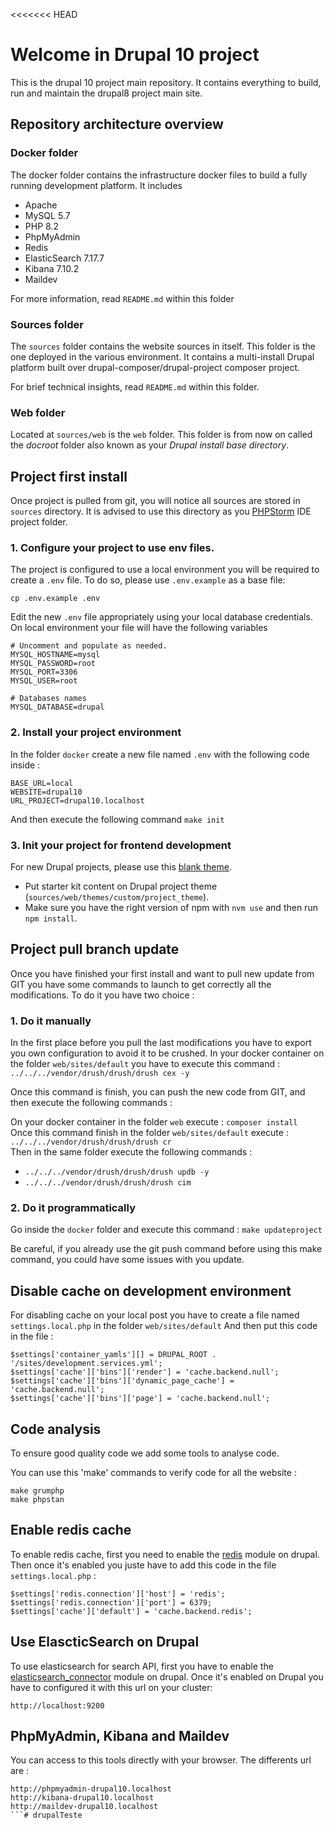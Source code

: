 <<<<<<< HEAD
# Welcome in Drupal 10 project

This is the drupal 10 project main repository. It contains everything to build, run and maintain the drupal8 project main site.

## Repository architecture overview

### Docker folder

The docker folder contains the infrastructure docker files to build a fully running development platform. It includes

* Apache
* MySQL 5.7
* PHP 8.2
* PhpMyAdmin
* Redis
* ElasticSearch 7.17.7
* Kibana 7.10.2
* Maildev

For more information, read `README.md` within this folder

### Sources folder

The `sources` folder contains the website sources in itself. This folder is the one deployed in the various environment. It contains a multi-install Drupal platform built over drupal-composer/drupal-project composer project.

For brief technical insights, read `README.md` within this folder.

### Web folder

Located at `sources/web` is the `web` folder. This folder is from now on called  the _docroot_ folder also known as your _Drupal install base directory_.


## Project first install

Once project is pulled from git, you will notice all sources are stored in `sources` directory. It is advised to use this directory as you [PHPStorm](https://www.jetbrains.com/phpstorm/) IDE project folder.

### 1. Configure your project to use env files.


The project is configured to use a local environment you will be required to create a `.env` file. To do so, please use `.env.example` as a base file:
```
cp .env.example .env
```

Edit the new `.env` file appropriately using your local database credentials.
On local environment your file will have the following variables
```
# Uncomment and populate as needed.
MYSQL_HOSTNAME=mysql
MYSQL_PASSWORD=root
MYSQL_PORT=3306
MYSQL_USER=root

# Databases names
MYSQL_DATABASE=drupal
```

### 2. Install your project environment


In the folder `docker` create a new file named `.env` with the following code inside : 
```
BASE_URL=local
WEBSITE=drupal10
URL_PROJECT=drupal10.localhost
```

And then execute the following command `make init`

### 3. Init your project for frontend development

For new Drupal projects, please use this [blank theme](https://gitlab.lyon.sqli.com/websol/frontend/starter-kit/-/tree/drupal).

* Put starter kit content on Drupal project theme (`sources/web/themes/custom/project_theme`).
* Make sure you have the right version of npm with `nvm use` and then run `npm install`.

## Project pull branch update
Once you have finished your first install and want to pull new update from GIT you have some commands to launch to get correctly all the modifications.
To do it you have two choice :

### 1. Do it manually

In the first place before you pull the last modifications you have to export you own configuration to avoid it to be crushed.
In your docker container on the folder `web/sites/default` you have to execute this command : `../../../vendor/drush/drush/drush cex -y`

Once this command is finish, you can push the new code from GIT, and then execute the following commands :

On your docker container in the folder `web` execute : `composer install`  
Once this command finish in the folder `web/sites/default` execute : `../../../vendor/drush/drush/drush cr`  
Then in the same folder execute the following commands :
*  `../../../vendor/drush/drush/drush updb -y`
*  `../../../vendor/drush/drush/drush cim`

### 2. Do it programmatically

Go inside the `docker` folder and execute this command : 
``` make updateproject ```

Be careful, if you already use the git push command before using this make command, you could have some issues with you update.

## Disable cache on development environment
For disabling cache on your local post you have to create a file named `settings.local.php` in the folder `web/sites/default`
And then put this code in the file : 
```
$settings['container_yamls'][] = DRUPAL_ROOT . '/sites/development.services.yml';
$settings['cache']['bins']['render'] = 'cache.backend.null';
$settings['cache']['bins']['dynamic_page_cache'] = 'cache.backend.null';
$settings['cache']['bins']['page'] = 'cache.backend.null';
```

## Code analysis
To ensure good quality code we add some tools to analyse code.

You can use this 'make' commands to verify code for all the website :
``` 
make grumphp
make phpstan
```

## Enable redis cache
To enable redis cache, first you need to enable the [redis](https://www.drupal.org/project/redis) module on drupal.
Then once it's enabled you juste have to add this code in the file `settings.local.php` :
```
$settings['redis.connection']['host'] = 'redis';
$settings['redis.connection']['port'] = 6379;
$settings['cache']['default'] = 'cache.backend.redis';
```

## Use ElascticSearch on Drupal
To use elasticsearch for search API, first you have to enable the [elasticsearch_connector](https://www.drupal.org/project/elasticsearch_connector) module on drupal.
Once it's enabled on Drupal you have to configured it with this url on your cluster:
```
http://localhost:9200
```

## PhpMyAdmin, Kibana and Maildev
You can access to this tools directly with your browser. 
The differents url are :
```
http://phpmyadmin-drupal10.localhost
http://kibana-drupal10.localhost
http://maildev-drupal10.localhost
```# drupalTeste
